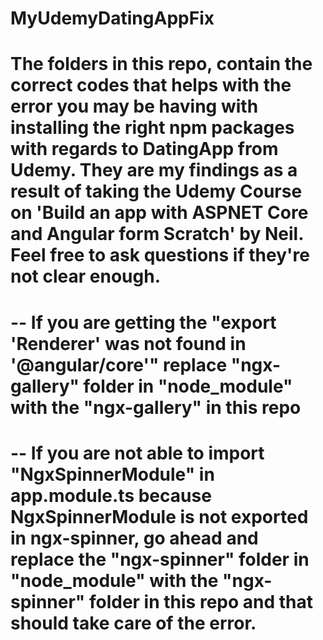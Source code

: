 # MyUdemyDatingAppFix

# The folders in this repo, contain the correct codes that helps with the error you may be having with installing the right npm packages with regards to DatingApp from Udemy. They are my findings as a result of taking the Udemy Course on 'Build an app with ASPNET Core and Angular form Scratch' by Neil.  Feel free to ask questions if they're not clear enough.

# -- If you are getting the "export 'Renderer' was not found in '@angular/core'" replace "ngx-gallery" folder in "node_module" with the "ngx-gallery" in this repo

# -- If you are not able to import "NgxSpinnerModule" in app.module.ts because NgxSpinnerModule is not exported in ngx-spinner, go ahead and replace the "ngx-spinner" folder in "node_module" with the "ngx-spinner" folder in this repo and that should take care of the error.
